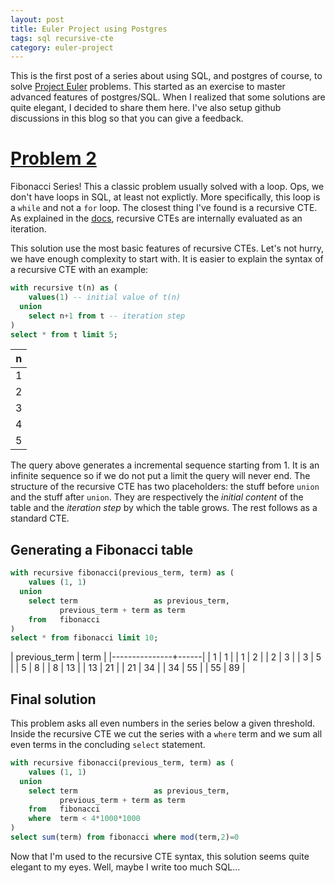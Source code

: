 ```yaml
---
layout: post
title: Euler Project using Postgres
tags: sql recursive-cte
category: euler-project
---
```


This is the first post of a series about using SQL, and postgres of course, to solve [Project Euler](https://projecteuler.net) problems. This started as an exercise to master advanced features of postgres/SQL. When I realized that some solutions are quite elegant, I decided to share them here. I've also setup github discussions in this blog so that you can give a feedback.

# [Problem 2](https://projecteuler.net/problem=2)
Fibonacci Series! This a classic problem usually solved with a loop. Ops, we don't have loops in SQL, at least not explictly. More specifically, this loop is a `while` and not a `for` loop. The closest thing I've found is a recursive CTE. As explained in the [docs](https://www.postgresql.org/docs/current/queries-with.html), recursive CTEs are internally evaluated as an iteration.

This solution use the most basic features of recursive CTEs. Let's not hurry, we have enough complexity to start with. It is easier to explain the syntax of a recursive CTE with an example:
``` sql
with recursive t(n) as (
    values(1) -- initial value of t(n)
  union 
    select n+1 from t -- iteration step
)
select * from t limit 5;
```

|  n |
|----|
|  1 |
|  2 |
|  3 |
|  4 |
|  5 |


The query above generates a incremental sequence starting from 1. It is an infinite sequence so if we do not put a limit the query will never end. The structure of the recursive CTE has two placeholders: the stuff before `union` and the stuff after `union`. They are respectively the *initial content* of the table and the *iteration step* by which the table grows. The rest follows as a standard CTE.
## Generating a Fibonacci table
``` sql
with recursive fibonacci(previous_term, term) as (
    values (1, 1)
  union
    select term                 as previous_term,
           previous_term + term as term
    from   fibonacci
)
select * from fibonacci limit 10;
```

| previous_term | term |
|---------------+------|
|             1 |    1 |
|             1 |    2 |
|             2 |    3 |
|             3 |    5 |
|             5 |    8 |
|             8 |   13 |
|            13 |   21 |
|            21 |   34 |
|            34 |   55 |
|            55 |   89 |

## Final solution
This problem asks all even numbers in the series below a given threshold. Inside the recursive CTE we cut the series with a `where` term and we sum all even terms in the concluding `select` statement.   
``` sql
with recursive fibonacci(previous_term, term) as (
    values (1, 1)
  union
    select term                 as previous_term,
           previous_term + term as term
    from   fibonacci
    where  term < 4*1000*1000
)
select sum(term) from fibonacci where mod(term,2)=0
```
Now that I'm used to the recursive CTE syntax, this solution seems quite elegant to my eyes. Well, maybe I write too much SQL...
